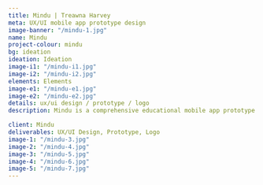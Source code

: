 ```yaml
---
title: Mindu | Treawna Harvey
meta: UX/UI mobile app prototype design
image-banner: "/mindu-1.jpg"
name: Mindu
project-colour: mindu
bg: ideation
ideation: Ideation
image-i1: "/mindu-i1.jpg"
image-i2: "/mindu-i2.jpg"
elements: Elements
image-e1: "/mindu-e1.jpg"
image-e2: "/mindu-e2.jpg"
details: ux/ui design / prototype / logo
description: Mindu is a comprehensive educational mobile app prototype that addresses <a class="un-goals" href="https://www.un.org/sustainabledevelopment/health/" target="_blank">UN Sustainable Development Goal target 3.4</a> by promoting mental health and well-being. <br><br>The app takes users through an interactive learning experience while reinforcing this material through challenges.

client: Mindu
deliverables: UX/UI Design, Prototype, Logo
image-1: "/mindu-3.jpg"
image-2: "/mindu-4.jpg"
image-3: "/mindu-5.jpg"
image-4: "/mindu-6.jpg"
image-5: "/mindu-7.jpg"
---
```

